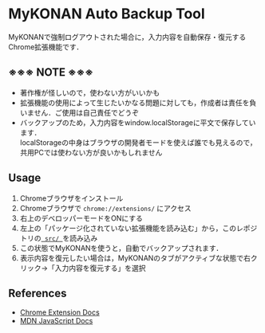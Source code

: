 # MyKONAN Auto Backup Tool

MyKONANで強制ログアウトされた場合に，入力内容を自動保存・復元するChrome拡張機能です．

## ※※※ NOTE ※※※
- 著作権が怪しいので，使わない方がいいかも
- 拡張機能の使用によって生じたいかなる問題に対しても，作成者は責任を負いません．ご使用は自己責任でどうぞ
- バックアップのため，入力内容をwindow.localStorageに平文で保存しています．<br>localStorageの中身はブラウザの開発者モードを使えば誰でも見えるので，共用PCでは使わない方が良いかもしれません

## Usage
1. Chromeブラウザをインストール
1. Chromeブラウザで ```chrome://extensions/``` にアクセス
1. 右上のデベロッパーモードをONにする
1. 左上の「パッケージ化されていない拡張機能を読み込む」から，このレポジトリの[`  src/  `](src/)を読み込み
1. この状態でMyKONANを使うと，自動でバックアップされます．
1. 表示内容を復元したい場合は，MyKONANのタブがアクティブな状態で右クリック→「入力内容を復元する」を選択


## References
- [Chrome Extension Docs](https://developer.chrome.com/docs/extensions/mv3/)
- [MDN JavaScript Docs](https://developer.mozilla.org/ja/docs/Web/JavaScript)
